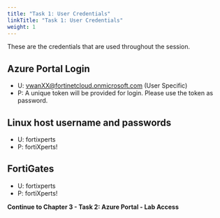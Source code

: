 ```yaml
---
title: "Task 1: User Credentials"
linkTitle: "Task 1: User Credentials"
weight: 1
---
```


These are the credentials that are used throughout the session.

## Azure Portal Login

- U:  <vwanXX@fortinetcloud.onmicrosoft.com>  (User Specific)
- P:  A unique token will be provided for login. Please use the token as password.

## Linux host username and passwords

- U:  fortixperts
- P:  fortiXperts!

## FortiGates

- U:  fortixperts
- P:  fortiXperts!

**Continue to Chapter 3 - Task 2: Azure Portal - Lab Access**
